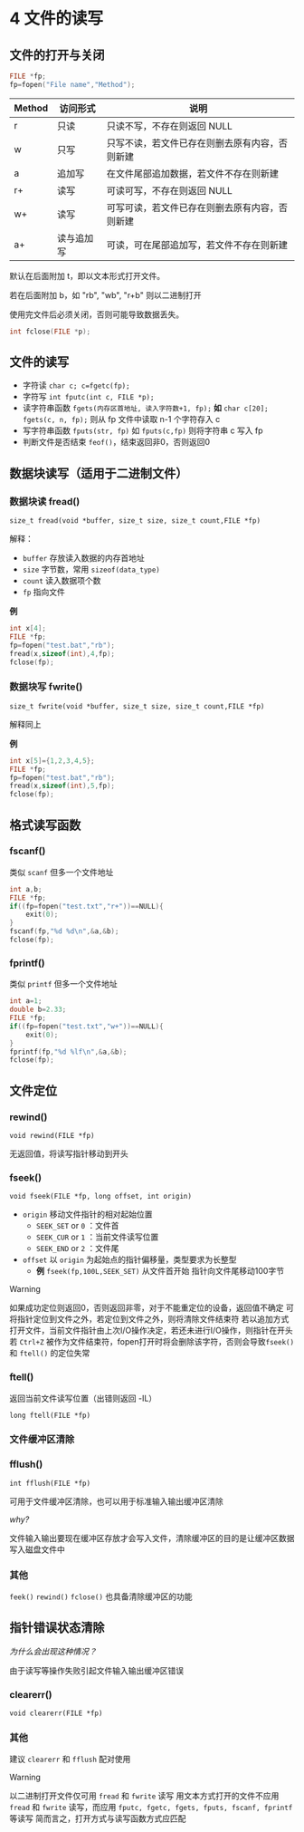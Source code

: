 # 4 文件的读写

## 文件的打开与关闭

```C
FILE *fp;
fp=fopen("File name","Method");
```

| Method | 访问形式   | 说明                                           |
| ------ | ---------- | ---------------------------------------------- |
| r      | 只读       | 只读不写，不存在则返回 NULL                    |
| w      | 只写       | 只写不读，若文件已存在则删去原有内容，否则新建 |
| a      | 追加写     | 在文件尾部追加数据，若文件不存在则新建         |
| r+     | 读写       | 可读可写，不存在则返回 NULL                    |
| w+     | 读写       | 可写可读，若文件已存在则删去原有内容，否则新建 |
| a+     | 读与追加写 | 可读，可在尾部追加写，若文件不存在则新建       |

默认在后面附加 t，即以文本形式打开文件。

若在后面附加 b，如 "rb", "wb", "r+b" 则以二进制打开

使用完文件后必须关闭，否则可能导致数据丢失。

```C
int fclose(FILE *p);
```

## 文件的读写

- 字符读 `char c; c=fgetc(fp);`
- 字符写 `int fputc(int c, FILE *p);`
- 读字符串函数 `fgets(内存区首地址, 读入字符数+1, fp);` **如** `char c[20]; fgets(c, n, fp);` 则从 fp 文件中读取 n-1 个字符存入 c
- 写字符串函数 `fputs(str, fp)` 如 `fputs(c,fp)` 则将字符串 c 写入 fp
- 判断文件是否结束 `feof()`，结束返回非0，否则返回0

## 数据块读写（适用于二进制文件）

### 数据块读 fread()

`size_t fread(void *buffer, size_t size, size_t count,FILE *fp)`

解释：

- `buffer` 存放读入数据的内存首地址
- `size` 字节数，常用 `sizeof(data_type)`
- `count` 读入数据项个数
- `fp` 指向文件

**例** 

```C
int x[4];
FILE *fp;
fp=fopen("test.bat","rb");
fread(x,sizeof(int),4,fp);
fclose(fp);
```

### 数据块写 fwrite()

`size_t fwrite(void *buffer, size_t size, size_t count,FILE *fp)`

解释同上

**例** 

```C
int x[5]={1,2,3,4,5};
FILE *fp;
fp=fopen("test.bat","rb");
fread(x,sizeof(int),5,fp);
fclose(fp);
```

## 格式读写函数

### fscanf()

类似 `scanf` 但多一个文件地址
```C
int a,b;
FILE *fp;
if((fp=fopen("test.txt","r+"))==NULL){
	exit(0);
}
fscanf(fp,"%d %d\n",&a,&b);
fclose(fp);
```

### fprintf()

类似 `printf` 但多一个文件地址
```C
int a=1;
double b=2.33;
FILE *fp;
if((fp=fopen("test.txt","w+"))==NULL){
	exit(0);
}
fprintf(fp,"%d %lf\n",&a,&b);
fclose(fp);
```

## 文件定位

### rewind()

`void rewind(FILE *fp)`

无返回值，将读写指针移动到开头

### fseek()

`void fseek(FILE *fp, long offset, int origin)`

- `origin` 移动文件指针的相对起始位置
	- `SEEK_SET` or `0` ：文件首
	- `SEEK_CUR` or `1` ：当前文件读写位置
	- `SEEK_END` or `2` ：文件尾
- `offset` 以 `origin` 为起始点的指针偏移量，类型要求为长整型
	- **例** `fseek(fp,100L,SEEK_SET)` 从文件首开始 指针向文件尾移动100字节
 > [!warning]
 > 
 > 如果成功定位则返回0，否则返回非零，对于不能重定位的设备，返回值不确定
 > 可将指针定位到文件之外，若定位到文件之外，则将清除文件结束符
 > 若以追加方式打开文件，当前文件指针由上次I/O操作决定，若还未进行I/O操作，则指针在开头
 > 若 `Ctrl+Z` 被作为文件结束符，fopen打开时将会删除该字符，否则会导致`fseek()` 和 `ftell()` 的定位失常

### ftell()

返回当前文件读写位置（出错则返回 -IL）

`long ftell(FILE *fp)`

### 文件缓冲区清除

### fflush()

`int fflush(FILE *fp)` 

可用于文件缓冲区清除，也可以用于标准输入输出缓冲区清除

*why?*

文件输入输出要现在缓冲区存放才会写入文件，清除缓冲区的目的是让缓冲区数据写入磁盘文件中

### 其他

`feek()` `rewind()` `fclose()` 也具备清除缓冲区的功能

## 指针错误状态清除

*为什么会出现这种情况？*

由于读写等操作失败引起文件输入输出缓冲区错误

### clearerr()

`void clearerr(FILE *fp)`

### 其他

建议 `clearerr` 和 `fflush` 配对使用

> [!warning]
> 
> 以二进制打开文件仅可用 `fread` 和 `fwrite` 读写
> 用文本方式打开的文件不应用 `fread` 和 `fwrite` 读写，而应用 `fputc, fgetc, fgets, fputs, fscanf, fprintf` 等读写
> 简而言之，打开方式与读写函数方式应匹配